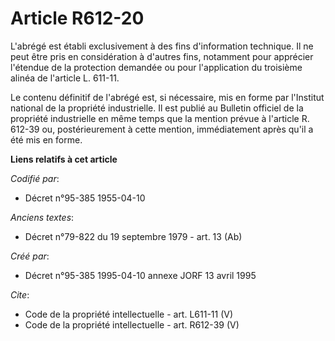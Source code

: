 # Article R612-20

L'abrégé est établi exclusivement à des fins d'information technique. Il ne peut être pris en considération à d'autres fins,
notamment pour apprécier l'étendue de la protection demandée ou pour l'application du troisième alinéa de l'article L.
611-11. 

Le contenu définitif de l'abrégé est, si nécessaire, mis en forme par l'Institut national de la propriété industrielle. Il
est publié au Bulletin officiel de la propriété industrielle en même temps que la mention prévue à l'article R. 612-39 ou,
postérieurement à cette mention, immédiatement après qu'il a été mis en forme.

**Liens relatifs à cet article**

_Codifié par_:

  - Décret n°95-385 1955-04-10

_Anciens textes_:

  - Décret n°79-822 du 19 septembre 1979 - art. 13 (Ab)

_Créé par_:

  - Décret n°95-385 1995-04-10 annexe JORF 13 avril 1995

_Cite_:

  - Code de la propriété intellectuelle - art. L611-11 (V)
  - Code de la propriété intellectuelle - art. R612-39 (V)
